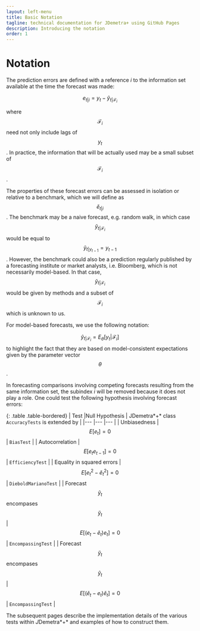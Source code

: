 ```yaml
---
layout: left-menu
title: Basic Notation
tagline: technical documentation for JDemetra+ using GitHub Pages
description: Introducing the notation
order: 1
---
```


# Notation 

The prediction errors are defined with a reference $i$ to the information set available at the time the forecast was made: 

$$ e_{t|i}=y_{t}-\hat{y}_{t|\mathcal{F}_{i}}$$ 
 
where $$ \mathcal{F}_{i} $$ need not only include lags of $$ y_{t} $$. 
In practice, the information that will be actually used may be a small subset of $$ \mathcal{F}_{i} $$.

 
The properties of these forecast errors can be assessed in isolation or relative to a benchmark, 
which we will define as $$ \breve{e}_{t|i} $$.  The benchmark may be a naive forecast, e.g. random walk, 
in which case  $$ \breve{y}_{t|\mathcal{F}_{i}} $$ would be equal to  $$ \breve{y}_{t|y_{t-1}}=y_{t-1} $$. 
However, the benchmark could also be a prediction regularly published by a forecasting institute or market analysts, 
i.e. Bloomberg, which is not necessarily model-based. In that case, $$ \breve{y}_{t|\mathcal{F}_{i}} $$ 
would be given by methods and a subset of $$ \mathcal{F}_{i} $$ which is unknown to us.

For model-based forecasts, we use the following notation:

$$ \hat{y}_{t|\mathcal{F}_{i}}=E_{\theta}[y_{t}|\mathcal{F}_{i}] $$ 
to highlight the fact that they are based on model-consistent 
expectations given by the parameter vector $$ \theta $$ .  
 

In forecasting comparisons involving competing forecasts resulting from the same information set, the subindex $i$ will be removed because it does not play a role. 
One could test the following hypothesis involving forecast errors: 

{: .table .table-bordered}
|   Test	|Null   Hypothesis	|  JDemetra*+* class `AccuracyTests` is extended by  |
|---	    |---	    |---      |
|   Unbiasedness	| $$ E[e_{t}]=0  $$	|      `BiasTest`                        |
|   Autocorrelation	| $$ E[e_{t}e_{t-1}]=0 $$    	|         `EfficiencyTest`         |
|   Equality  in  squared  errors	|  $$ E[e^2_{t}-\breve{e}^2_{t}]=0  $$  	|       `DieboldMarianoTest`     |
|   Forecast  $$ \hat{y}_{t} $$  encompases   $$ \breve{y}_{t} $$ |   $$ E[(e_{t}-\breve{e}_{t})e_{t}]=0  $$  	|   `EncompassingTest`         |
|   Forecast   $$\breve{y}_{t}$$   encompases   $$ \hat{y}_{t} $$ |   $$ E[(\breve{e}_{t}-e_{t})\breve{e}_{t}]=0 $$ |     `EncompassingTest`   |

The subsequent pages describe the implementation details of the various tests within *J*Demetra*+*
and examples of how to construct them.
